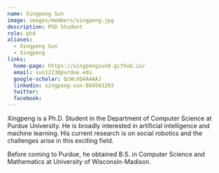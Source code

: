 ```yaml
---
name: Xingpeng Sun
image: images/members/xingpeng.jpg
description: PhD Student
role: phd
aliases:
  - Xingpeng Sun
  - Xingpeng
links:
  home-page: https://xingpengsun0.github.io/
  email: sun1223@purdue.edu
  google-scholar: QcWcXQ4AAAAJ
  linkedin: xingpeng-sun-804563203
  twitter:
  facebook:
---
```


Xingpeng is a Ph.D. Student in the Department of Computer Science at Purdue University. He is broadly interested in artificial intelligence and machine learning. His current research is on social robotics and the challenges arise in this exciting field.

Before coming to Purdue, he obtained B.S. in Computer Science and Mathematics at University of Wisconsin-Madison.